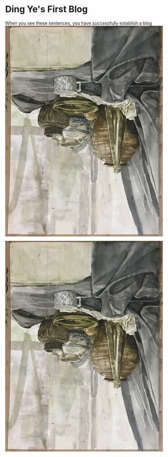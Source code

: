 Ding Ye's First Blog
==
When you see these sentences, you have successfully establish a blog<br>
<img src="https://github.com/harukoo/dactl/raw/master/images/20180813193645.jpg?imageMogr2/auto-orient" div align=center data-rollover="logo.jpg"/>
</script>

![]( https://github.com/harukoo/dactl/raw/master/images/20180813193645.jpg?imageMogr2/auto-orient)